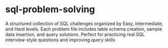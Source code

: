 # sql-problem-solving
A structured collection of SQL challenges organized by Easy, Intermediate, and Hard levels. Each problem file includes table schema creation, sample data insertion, and query solutions. Perfect for practicing real SQL interview-style questions and improving query skills
